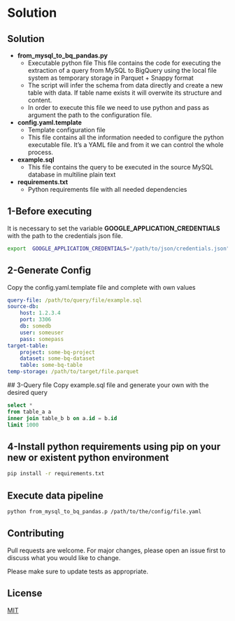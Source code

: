 # Solution

## Solution
- **from_mysql_to_bq_pandas.py** 
  - Executable python file This file contains the code for executing the extraction of a query from MySQL to BigQuery using the local file system as temporary storage in Parquet + Snappy format
  - The script will infer the schema from data directly and create a new table with data. If table name exists it will overwite its structure and content.
  - In order to execute this file we need to use python and pass as argument the path to the configuration file.
- **config.yaml.template**
  - Template configuration file
  - This file contains all the information needed to configure the python executable file. It’s a YAML file and from it we can control the whole process.
- **example.sql**
  - This file contains the query to be executed in the source MySQL database in multiline plain text
- **requirements.txt**
  - Python requirements file with all needed dependencies


## 1-Before executing 

It is necessary to set the variable **GOOGLE_APPLICATION_CREDENTIALS** with the path to the credentials json file.

```bash
export  GOOGLE_APPLICATION_CREDENTIALS="/path/to/json/credentials.json"
```

## 2-Generate Config

Copy the config.yaml.template file and complete with own values

```yaml
query-file: /path/to/query/file/example.sql
source-db:
    host: 1.2.3.4
    port: 3306
    db: somedb
    user: someuser
    pass: somepass
target-table:
    project: some-bq-project
    dataset: some-bq-dataset
    table: some-bq-table
temp-storage: /path/to/target/file.parquet
```

## 3-Query file
Copy example.sql file and generate your own with the desired query

```sql
select *
from table_a a
inner join table_b b on a.id = b.id
limit 1000
```

## 4-Install python requirements using pip on your new or existent python environment
```bash
pip install -r requirements.txt
```

## Execute data pipeline
```bash
python from_mysql_to_bq_pandas.p /path/to/the/config/file.yaml
```

## Contributing
Pull requests are welcome. For major changes, please open an issue first to discuss what you would like to change.

Please make sure to update tests as appropriate.

## License
[MIT](https://choosealicense.com/licenses/mit/)
